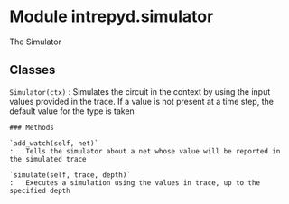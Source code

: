 Module intrepyd.simulator
=========================
The Simulator

Classes
-------

`Simulator(ctx)`
:   Simulates the circuit in the context by using the input values provided
    in the trace. If a value is not present at a time step, the default
    value for the type is taken

    ### Methods

    `add_watch(self, net)`
    :   Tells the simulator about a net whose value will be reported in the simulated trace

    `simulate(self, trace, depth)`
    :   Executes a simulation using the values in trace, up to the specified depth